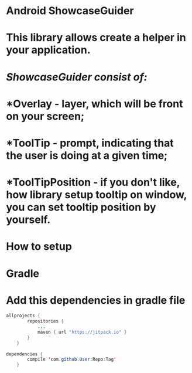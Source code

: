 # Android ShowcaseGuider <h1>
# This library allows create a helper in your application.
# *ShowcaseGuider consist of:*
#  *Overlay - layer, which will be front on your screen;
#  *ToolTip - prompt, indicating that the user is doing at a given time;
#  *ToolTipPosition - if you don't like, how library setup tooltip on window, you can set tooltip position by yourself.

# How to setup <h2>
# Gradle <h3>
# Add this dependencies in gradle file
```java
allprojects {
		repositories {
			...
			maven { url "https://jitpack.io" }
		}
	}
	
dependencies {
		compile 'com.github.User:Repo:Tag'
	}
```
